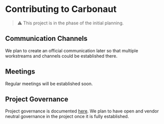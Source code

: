 # Contributing to Carbonaut

> :warning: This project is in the phase of the initial planning.

## Communication Channels

We plan to create an official communication later so that multiple workstreams and channels could be established there.

## Meetings

Regular meetings will be established soon.

## Project Governance

Project governance is documented [here](https://github.com/Carbonaut/community).
We plan to have open and vendor neutral governance in the project once it is fully established.
